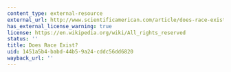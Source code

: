 ```yaml
---
content_type: external-resource
external_url: http://www.scientificamerican.com/article/does-race-exist/
has_external_license_warning: true
license: https://en.wikipedia.org/wiki/All_rights_reserved
status: ''
title: Does Race Exist?
uid: 1451a5b4-babd-44b5-9a24-cddc56dd6820
wayback_url: ''
---
```

